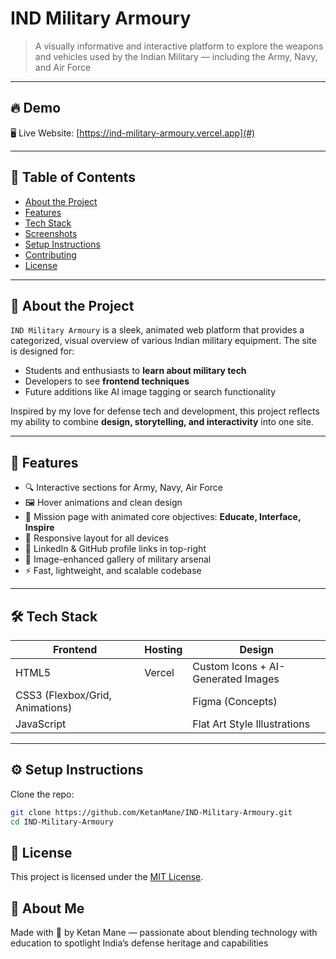 # IND Military Armoury

> A visually informative and interactive platform to explore the weapons and vehicles used by the Indian Military — including the Army, Navy, and Air Force

---

## 🔥 Demo

🖥️ Live Website: 
[https://ind-military-armoury.vercel.app](#)

---

## 📌 Table of Contents

- [About the Project](#about-the-project)
- [Features](#features)
- [Tech Stack](#tech-stack)
- [Screenshots](#screenshots)
- [Setup Instructions](#setup-instructions)
- [Contributing](#contributing)
- [License](#license)

---

## 🧐 About the Project

`IND Military Armoury` is a sleek, animated web platform that provides a categorized, visual overview of various Indian military equipment. The site is designed for:

- Students and enthusiasts to **learn about military tech**
- Developers to see **frontend techniques**
- Future additions like AI image tagging or search functionality

Inspired by my love for defense tech and development, this project reflects my ability to combine **design, storytelling, and interactivity** into one site.

---

## 🚀 Features

- 🔍 Interactive sections for Army, Navy, Air Force
- 🖼️ Hover animations and clean design
- 📖 Mission page with animated core objectives: **Educate, Interface, Inspire**
- 📱 Responsive layout for all devices
- 🔗 LinkedIn & GitHub profile links in top-right
- 📸 Image-enhanced gallery of military arsenal
- ⚡ Fast, lightweight, and scalable codebase

---

## 🛠️ Tech Stack

| Frontend       | Hosting          | Design        |
|----------------|------------------|----------------|
| HTML5          |     Vercel       | Custom Icons + AI-Generated Images |
| CSS3 (Flexbox/Grid, Animations) |                | Figma (Concepts) |
| JavaScript     |                  | Flat Art Style Illustrations |

---


## ⚙️ Setup Instructions

Clone the repo:

```bash
git clone https://github.com/KetanMane/IND-Military-Armoury.git
cd IND-Military-Armoury
```

## 📝 License  
This project is licensed under the [MIT License](LICENSE).

## 👋 About Me  
Made with 💚 by Ketan Mane — passionate about blending technology with education to spotlight India’s defense heritage and capabilities


